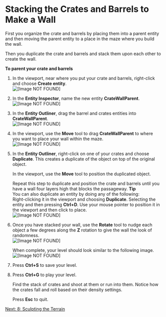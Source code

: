 # Stacking the Crates and Barrels to Make a Wall<a name="physics-organize"></a>

First you organize the crate and barrels by placing them into a parent entity and then moving the parent entity to a place in the maze where you build the wall\.

Then you duplicate the crate and barrels and stack them upon each other to create the wall\.

**To parent your crate and barrels**

1. In the viewport, near where you put your crate and barrels, right\-click and choose **Create entity**\.  
![\[Image NOT FOUND\]](http://docs.aws.amazon.com/lumberyard/latest/gettingstartedguide/images/physics-organize-new.png)

1. In the **Entity Inspector**, name the new entity **CrateWallParent**\.   
![\[Image NOT FOUND\]](http://docs.aws.amazon.com/lumberyard/latest/gettingstartedguide/images/physics-organize-name.png)

1. In the **Entity Outliner**, drag the barrel and crates entities into **CrateWallParent**\.  
![\[Image NOT FOUND\]](http://docs.aws.amazon.com/lumberyard/latest/gettingstartedguide/images/physics-organize-drag.png)

1. In the viewport, use the **Move** tool to drag **CrateWallParent** to where you want to place your wall within the maze\.  
![\[Image NOT FOUND\]](http://docs.aws.amazon.com/lumberyard/latest/gettingstartedguide/images/physics-organize-wall.png)

1. In the **Entity Outliner**, right\-click on one of your crates and choose **Duplicate**\. This creates a duplicate of the object on top of the original object\.

   In the viewport, use the **Move** tool to position the duplicated object\.

   Repeat this step to duplicate and position the crate and barrels until you have a wall four layers high that blocks the passageway\.
**Tip**  
You can also duplicate an entity by doing any of the following:  
Right\-clicking it in the viewport and choosing **Duplicate**\.
Selecting the entity and then pressing **Ctrl\+D**\. Use your mouse pointer to position it in the viewport and then click to place\.  
![\[Image NOT FOUND\]](http://docs.aws.amazon.com/lumberyard/latest/gettingstartedguide/images/physics-organize-four.png)

1. Once you have stacked your wall, use the **Rotate** tool to nudge each object a few degrees along the **Z** rotation to give the wall the look of randomness\.  
![\[Image NOT FOUND\]](http://docs.aws.amazon.com/lumberyard/latest/gettingstartedguide/images/physics-organize-rotate.png)

   When complete, your level should look similar to the following image\.  
![\[Image NOT FOUND\]](http://docs.aws.amazon.com/lumberyard/latest/gettingstartedguide/images/physics-organize-done.png)

1. Press **Ctrl\+S** to save your level\.

1. Press **Ctrl\+G** to play your level\.

   Find the stack of crates and shoot at them or run into them\. Notice how the crates fall and roll based on their density settings\.

   Press **Esc** to quit\.

[Next: 8: Sculpting the Terrain](vegetation.md)